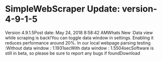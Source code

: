 # SimpleWebScraper Update: version-4-9-1-5

Version 4.9.1.5Post date: May 24, 2018 8:58:42 AMWhats New :Data view while scraping is back!You can toggle data window in settings. Enabling it reduces performance around 20%. In our local webpage parsing testing :Without data window : 1.1931secWith data window : 1.5504secSoftware is still in beta, so please be sure to report any bugs if foundDownload